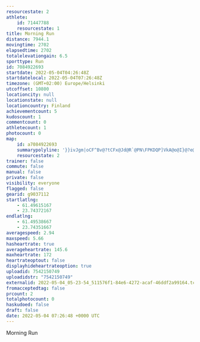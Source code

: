 ```yaml
---
resourcestate: 2
athlete:
    id: 71447788
    resourcestate: 1
title: Morning Run
distance: 7944.1
movingtime: 2702
elapsedtime: 2702
totalelevationgain: 6.5
sporttype: Run
id: 7084922693
startdate: 2022-05-04T04:26:48Z
startdatelocal: 2022-05-04T07:26:48Z
timezone: (GMT+02:00) Europe/Helsinki
utcoffset: 10800
locationcity: null
locationstate: null
locationcountry: Finland
achievementcount: 5
kudoscount: 1
commentcount: 0
athletecount: 1
photocount: 0
map:
    id: a7084922693
    summarypolyline: '}}ivJgm|oCF^Bv@?tCFx@Jd@R`@PN\FPKDQP]VkA@o@I}@?e@OaEKi@U]a@]SAWVYlAEd@AhADtAErBBTR~@V`@RLZCf@YJOLk@Fe@QqDEgCEa@K]]g@OG[BSRO`@Gb@E`A@dALbBJ~C\dAVLf@ENOVsADk@MmBAoCGy@Qw@]e@UKQDKZU`@GZIbCFhBAn@FrAJn@N`@XPZFPE\k@FQHiAA{@Iy@I{AAgBOaAKYWU]?OH[r@OxALlHVtA^XXDNA^k@Lk@JcAUyCGmA?mAE_@Sk@WWQC[TQXe@zAAXJh@Hx@AdAR|CTp@XTRFXELOVkADc@@m@QaCIyDSg@OW[K]XQb@SfBAh@Dr@?n@Db@Af@^`CTh@XJf@QN_@Jk@DaAKsCAgAIkAGg@Qc@SUUAa@VKRMf@KjALlGHx@Xn@\Ld@EPSXiAFm@OgCOoDMq@O[[OUDUPYv@I~@?^\dGF`@Pj@LNRFj@QLSRw@@m@G[MqBOcDE]Sg@SKc@AMJUh@GXGz@DnDPlCF^NXTXTBVMXa@TgA?a@]oHGSc@y@[Ea@d@UjABx@@~CFl@?t@BPVv@ZT\DXML]FUH_AKsCMeAAyAKg@Sc@MK]CUHKPQr@IdAN~ENfBZl@l@N^UNUPiASsGEo@Mg@Uc@SQSA[NKTQp@C`@C~ED|AVt@TVb@Hd@SHQVsAAkASmFKg@Qc@_@SSDMLWbAGdBFpFDb@H`@NRl@N^SJONk@De@?yBEyAIq@Aw@CUMWe@]QAWPWb@On@Eh@FvAD|CJfAj@l@h@@NITi@J_AAi@IqAOiEQi@S[a@MULKRWpACr@BfBJ|DFTZb@b@NVI\i@Jc@Fk@A{AQyEG]c@}@YKMFa@j@M`@Mx@BhBLhB?n@HfAJTNRh@FXUNUNi@Jo@Cy@OeBGyBIk@Yw@QIS@SLU`@UtBH|FFn@JZb@d@b@Dh@u@L_@Bc@A_CMmD_@_BQQQCWHW\Mb@Gx@?|ELfBb@~@f@LZI\aAFa@@qAQoD?_AQu@IS_@[k@P]hAOzALlGF^J\p@b@h@U\w@Jg@BqASgBAs@Ii@@o@Gk@K_@]a@KCq@f@[bAGb@B`AHh@FxA@jBBZf@v@j@PRIXk@TgBIwAAw@Gm@'
    resourcestate: 2
trainer: false
commute: false
manual: false
private: false
visibility: everyone
flagged: false
gearid: g9037112
startlatlng:
    - 61.49615167
    - 23.74372167
endlatlng:
    - 61.49538667
    - 23.74351667
averagespeed: 2.94
maxspeed: 5.66
hasheartrate: true
averageheartrate: 145.6
maxheartrate: 172
heartrateoptout: false
displayhideheartrateoption: true
uploadid: 7542150749
uploadidstr: "7542150749"
externalid: 2022-05-04_05-23-54_511576f1-84e6-4272-acaf-46ddf2a99164.tcx
fromacceptedtag: false
prcount: 2
totalphotocount: 0
haskudoed: false
draft: false
date: 2022-05-04 07:26:48 +0000 UTC
---
```

Morning Run